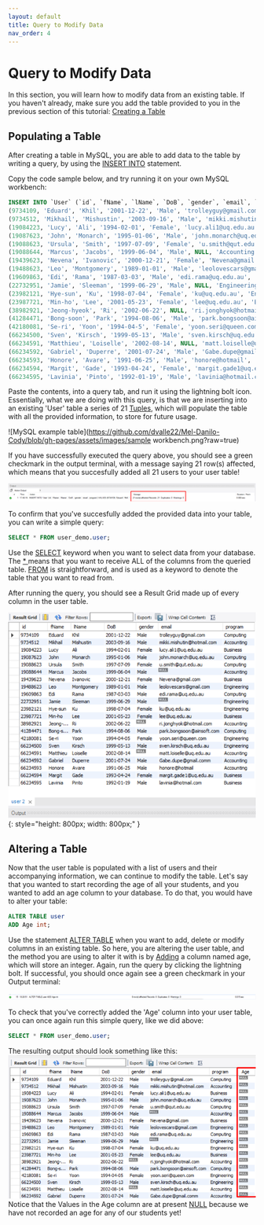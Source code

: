 ```yaml
---
layout: default
title: Query to Modify Data
nav_order: 4
---
```


# Query to Modify Data
In this section, you will learn how to modify data from an existing table. If you haven't already, make sure you add the table provided to you in the previous section of this tutorial: [Creating a Table](https://dvalle22.github.io/Mel-Danilo-Cody/docs/schema/create-table/#create-a-table)

## Populating a Table
After creating a table in MySQL, you are able to add data to the table by writing a query, by using the [INSERT INTO](https://dvalle22.github.io/Mel-Danilo-Cody/#typographical-conventions) statement.

Copy the code sample below, and try running it on your own MySQL workbench:

```sql
INSERT INTO `User` (`id`, `fName`, `lName`, `DoB`, `gender`, `email`, `program`) VALUES
(9734109, 'Eduard', 'Khil', '2001-12-22', 'Male', 'trolleyguy@gmail.com', 'Computing'),
(9734512, 'Mikhail', 'Mishustin', '2003-09-16', 'Male', 'mikki.mishutin@hotmail.com', 'Accounting'),
(19084223, 'Lucy', 'Ali', '1994-02-01', 'Female', 'lucy.ali1@uq.edu.au', 'Business'),
(19087623, 'John', 'Monarch', '1995-01-06', 'Male', 'john.monarch@uq.edu.au', 'Computing'),
(19088623, 'Ursula', 'Smith', '1997-07-09', 'Female', 'u.smith@qut.edu.au', 'Computing'),
(19088644, 'Marcus', 'Jacobs', '1999-06-04', 'Male', NULL, 'Accounting'),
(19439623, 'Nevena', 'Ivanovic', '2000-12-21', 'Female', 'Nevena@gmail.com', 'Business'),
(19488623, 'Leo', 'Montgomery', '1989-01-01', 'Male', 'leolovescars@gmail.com', 'Engineering'),
(19609863, 'Edi', 'Rama', '1987-03-03', 'Male', 'edi.rama@uq.edu.au', 'Computing'),
(22732951, 'Jamie', 'Sleeman', '1999-06-29', 'Male', NULL, 'Engineering'),
(23982121, 'Hye-sun', 'Ku', '1998-07-04', 'Female', 'ku@uq.edu.au', 'Engineering'),
(23987721, 'Min-ho', 'Lee', '2001-05-23', 'Female', 'lee@uq.edu.au', 'Business'),
(38982921, 'Jeong-hyeok', 'Ri', '2002-06-22', NULL, 'ri.jonghyok@hotmail.com', 'Accounting'),
(41284471, 'Bong-soon', 'Park', '1994-08-06', 'Male', 'park.bongsoon@ainsoft.com', 'Computing'),
(42180081, 'Se-ri', 'Yoon', '1994-04-5', 'Female', 'yoon.seri@queen.com', 'Engineering'),
(66234500, 'Sven', 'Kirsch', '1999-05-13', 'Male', 'sven.kirsch@uq.edu.au', 'Engineering'),
(66234591, 'Matthieu', 'Loiselle', '2002-08-14', NULL, 'matt.loiselle@uq.edu.au', 'Accounting'),
(66234592, 'Gabriel', 'Duperre', '2001-07-24', 'Male', 'Gabe.dupe@gmail.comm', 'Accounting'),
(66234593, 'Honore', 'Avare', '1991-06-25', 'Male', 'honore@hotmail', 'Accounting'),
(66234594, 'Margit', 'Gade', '1993-04-24', 'Female', 'margit.gade1@uq.edu.au', 'Business'),
(66234595, 'Lavinia', 'Pinto', '1992-01-19', 'Male', 'lavinia@hotmail.com', 'Business');
```

Paste the contents, into a query tab, and run it using the lightning bolt icon. Essentially, what we are doing with this query, is that we are inserting into an existing 'User' table a series of 21 [Tuples](https://dvalle22.github.io/Mel-Danilo-Cody/#typographical-conventions), which will populate the table with all the provided information, to store for future usage.

![MySQL example table](https://github.com/dvalle22/Mel-Danilo-Cody/blob/gh-pages/assets/images/sample workbench.png?raw=true)

If you have successfully executed the query above, you should see a green checkmark in the output terminal, with a message saying 21 row(s) affected, which means that you succesfully added all 21 users to your user table!

![MySQL Sample Output](https://github.com/dvalle22/Mel-Danilo-Cody/blob/gh-pages/assets/images/Table_output_1.png?raw=true)

To confirm that you've succesfully added the provided data into your table, you can write a simple query:
```sql
SELECT * FROM user_demo.user;
```
Use the [SELECT](https://dvalle22.github.io/Mel-Danilo-Cody/#typographical-conventions) keyword when you want to select data from your database. The [ * ](https://dvalle22.github.io/Mel-Danilo-Cody/#typographical-conventions) means that you want to receive ALL of the columns from the queried table. [FROM](https://dvalle22.github.io/Mel-Danilo-Cody/#typographical-conventions) is straightforward, and is used as a keyword to denote the table that you want to read from.

After running the query, you should see a Result Grid made up of every column in the user table.

![MySQL full_user_table](https://github.com/dvalle22/Mel-Danilo-Cody/blob/gh-pages/assets/images/table_screenshot.png?raw=true)
{: style="height: 800px;
  width: 800px;" }
  
## Altering a Table
Now that the user table is populated with a list of users and their accompanying information, we can continue to modify the table. Let's say that you wanted to start recording the age of all your students, and you wanted to add an age column to your database. To do that, you would have to alter your table:

```sql
ALTER TABLE user
ADD Age int;
```

Use the statement [ALTER TABLE](https://dvalle22.github.io/Mel-Danilo-Cody/#typographical-conventions) when you want to add, delete or modify columns in an existing table. So here, you are altering the user table, and the method you are using to alter it with is by [Adding](https://dvalle22.github.io/Mel-Danilo-Cody/#typographical-conventions) a column named age, which will store an integer. Again, run the query by clicking the lightning bolt. If successful, you should once again see a green checkmark in your Output terminal:

![MySQL Add Column](https://github.com/dvalle22/Mel-Danilo-Cody/blob/gh-pages/assets/images/Alter_table_add.png?raw=true)

To check that you've correctly added the 'Age' column into your user table, you can once again run this simple query, like we did above:
```sql
SELECT * FROM user_demo.user;
```
The resulting output should look something like this:
![MySQL Null Table](https://github.com/dvalle22/Mel-Danilo-Cody/blob/gh-pages/assets/images/Null_table.png?raw=true)
Notice that the Values in the Age column are at present [NULL](https://dvalle22.github.io/Mel-Danilo-Cody/#typographical-conventions) because we have not recorded an age for any of our students yet!
